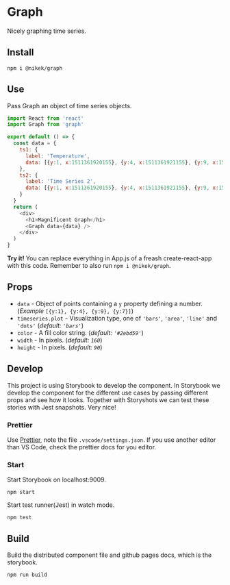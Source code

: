 # Graph
Nicely graphing time series.

## Install
```
npm i @nikek/graph
```

## Use
Pass Graph an object of time series objects.

```js
import React from 'react'
import Graph from 'graph'

export default () => {
  const data = {
    ts1: {
      label: 'Temperature',
      data: [{y:1, x:1511361920155}, {y:4, x:1511361921155}, {y:9, x:1511361922155}, {y:7, x:1511361923155}]
    },
    ts2: {
      label: 'Time Series 2',
      data: [{y:1, x:1511361920155}, {y:4, x:1511361921155}, {y:9, x:1511361922155}, {y:7, x:1511361923155}]
    }
  }
  return (
    <div>
      <h1>Magnificent Graph</h1>
      <Graph data={data} />
    </div>
  )
}
```
**Try it!** You can replace everything in App.js of a freash create-react-app with this code. Remember to also run `npm i @nikek/graph`.

## Props

* `data` - Object of points containing a `y` property defining a number. (*Example* `[{y:1}, {y:4}, {y:9}, {y:7}]`)
* `timeseries.plot` - Visualization type, one of `'bars'`, `'area'`, `'line'` and `'dots'` (*default: `'bars'`*)
* `color` - A fill color string. (*default: `'#2ebd59'`*)
* `width` - In pixels. (*default: `160`*)
* `height` - In pixels. (*default: `90`*)

## Develop
This project is using Storybook to develop the component.
In Storybook we develop the component for the different use
cases by passing different props and see how it looks.
Together with Storyshots we can test these stories with
Jest snapshots. Very nice!

### Prettier
Use [Prettier](https://github.com/prettier/prettier), note the file `.vscode/settings.json`. If you use another editor than VS Code, check the prettier docs for you editor. 

### Start
Start Storybook on localhost:9009.
```
npm start
```
Start test runner(Jest) in watch mode.
```
npm test
```

## Build
Build the distributed component file and github pages docs, which is the storybook.
```
npm run build
```
